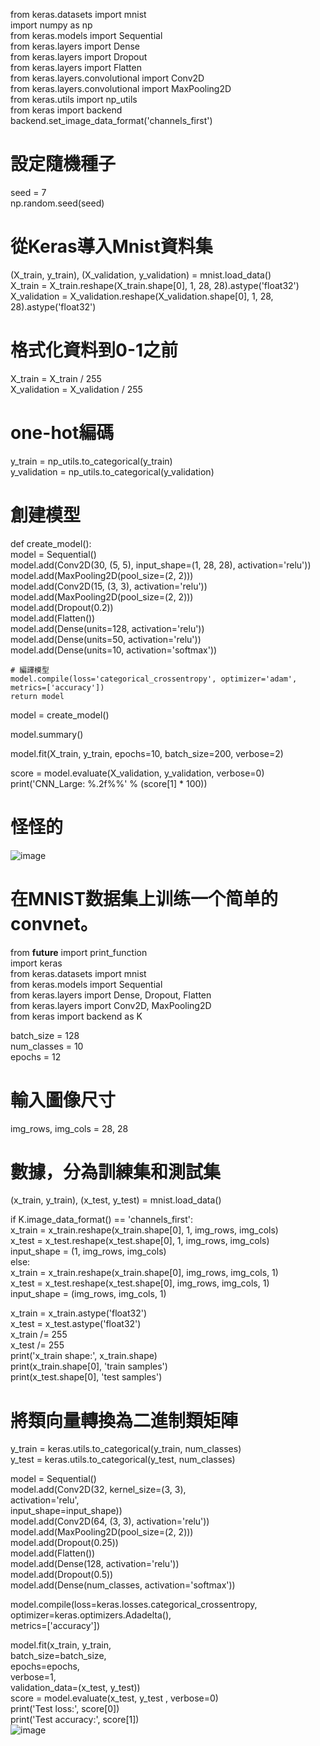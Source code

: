 
 
from keras.datasets import mnist  
import numpy as np  
from keras.models import Sequential  
from keras.layers import Dense  
from keras.layers import Dropout  
from keras.layers import Flatten  
from keras.layers.convolutional import  Conv2D  
from keras.layers.convolutional import MaxPooling2D  
from keras.utils import np_utils  
from keras import backend  
backend.set_image_data_format('channels_first')  


# 設定隨機種子  
seed = 7  
np.random.seed(seed)  

# 從Keras導入Mnist資料集  
(X_train, y_train), (X_validation, y_validation) = mnist.load_data()  
X_train = X_train.reshape(X_train.shape[0], 1, 28, 28).astype('float32')  
X_validation = X_validation.reshape(X_validation.shape[0], 1, 28, 28).astype('float32')  
# 格式化資料到0-1之前  
X_train = X_train / 255  
X_validation = X_validation / 255  
# one-hot編碼  
y_train = np_utils.to_categorical(y_train)  
y_validation = np_utils.to_categorical(y_validation)  
# 創建模型  
def create_model():  
    model = Sequential()  
    model.add(Conv2D(30, (5, 5), input_shape=(1, 28, 28), activation='relu'))  
    model.add(MaxPooling2D(pool_size=(2, 2)))  
    model.add(Conv2D(15, (3, 3), activation='relu'))  
    model.add(MaxPooling2D(pool_size=(2, 2)))  
    model.add(Dropout(0.2))  
    model.add(Flatten())  
    model.add(Dense(units=128, activation='relu'))  
    model.add(Dense(units=50, activation='relu'))  
    model.add(Dense(units=10, activation='softmax'))  

    # 編譯模型  
    model.compile(loss='categorical_crossentropy', optimizer='adam', metrics=['accuracy'])  
    return model  

model = create_model()  

model.summary()  

model.fit(X_train, y_train, epochs=10, batch_size=200, verbose=2)  

score = model.evaluate(X_validation, y_validation, verbose=0)  
print('CNN_Large: %.2f%%' % (score[1] * 100))  
#  怪怪的
![image](https://github.com/SuWeizhe1124/3-19/blob/master/Kers%20%E6%B8%AC%E8%A9%A6/%E9%8C%AF%E8%AA%A4.JPG) 

#  在MNIST数据集上训练一个简单的convnet。  

from __future__ import print_function  
import keras  
from keras.datasets import mnist  
from keras.models import Sequential  
from keras.layers import Dense, Dropout, Flatten  
from keras.layers import Conv2D, MaxPooling2D  
from keras import backend as K  

batch_size = 128  
num_classes = 10  
epochs = 12  

# 輸入圖像尺寸  
img_rows, img_cols = 28, 28  

# 數據，分為訓練集和測試集  
(x_train, y_train), (x_test, y_test) = mnist.load_data()    

if K.image_data_format() == 'channels_first':  
    x_train = x_train.reshape(x_train.shape[0], 1, img_rows, img_cols)  
    x_test = x_test.reshape(x_test.shape[0], 1, img_rows, img_cols)  
    input_shape = (1, img_rows, img_cols)  
else:  
    x_train = x_train.reshape(x_train.shape[0], img_rows, img_cols, 1)  
    x_test = x_test.reshape(x_test.shape[0], img_rows, img_cols, 1)  
    input_shape = (img_rows, img_cols, 1)  

x_train = x_train.astype('float32')  
x_test = x_test.astype('float32')  
x_train /= 255   
x_test /= 255  
print('x_train shape:', x_train.shape)   
print(x_train.shape[0], 'train samples')  
print(x_test.shape[0], 'test samples')  

# 將類向量轉換為二進制類矩陣
y_train = keras.utils.to_categorical(y_train, num_classes)  
y_test = keras.utils.to_categorical(y_test, num_classes)  

model = Sequential()  
model.add(Conv2D(32, kernel_size=(3, 3),  
                 activation='relu',  
                 input_shape=input_shape))  
model.add(Conv2D(64, (3, 3), activation='relu'))  
model.add(MaxPooling2D(pool_size=(2, 2)))  
model.add(Dropout(0.25))  
model.add(Flatten())  
model.add(Dense(128, activation='relu'))  
model.add(Dropout(0.5))  
model.add(Dense(num_classes, activation='softmax'))  

model.compile(loss=keras.losses.categorical_crossentropy,  
              optimizer=keras.optimizers.Adadelta(),  
              metrics=['accuracy'])  

model.fit(x_train, y_train,  
          batch_size=batch_size,  
          epochs=epochs,   
          verbose=1,  
          validation_data=(x_test, y_test))  
score = model.evaluate(x_test, y_test , verbose=0)  
print('Test loss:', score[0])  
print('Test accuracy:', score[1])  
![image](https://github.com/SuWeizhe1124/3-19/blob/master/Kers%20%E6%B8%AC%E8%A9%A6/C1.JPG)   

